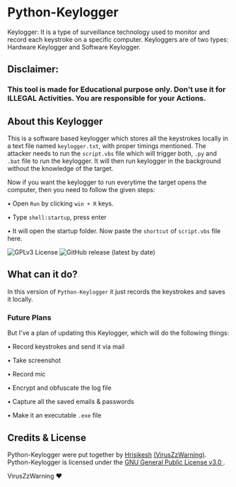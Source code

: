 # Python-Keylogger

Keylogger: It  is a type of surveillance technology used to monitor and record each keystroke on a specific computer.
Keyloggers are of two types: Hardware Keylogger and Software Keylogger.

## Disclaimer:

### This tool is made for Educational purpose only. Don't use it for ILLEGAL Activities. You are responsible for your Actions.

## About this Keylogger
This is a software based keylogger which stores all the keystrokes locally in a text file named `keylogger.txt`, with proper timings mentioned.
The attacker needs to run the  `script.vbs` file which will trigger both, `.py` and `.bat` file to run the keylogger.
It will then run keylogger in the background without the knowledge of the target.

Now if you want the keylogger to run everytime the target opens the computer, then you need to follow the given steps:

• Open `Run` by clicking `win + R` keys.

• Type `shell:startup`, press enter

• It will open the startup folder. Now paste the `shortcut` of `script.vbs` file here.

![GPLv3 License](https://img.shields.io/badge/License-GPL%20v3-yellow.svg) 
![GitHub release (latest by date)](https://img.shields.io/github/v/release/VirusZzHkP/Python-Keylogger)


## What can it do?
In this version of `Python-Keylogger` it just records the keystrokes and saves it locally.

### Future Plans
But I've a plan of updating this Keylogger, which will do the following things:

• Record keystrokes and send it via mail

• Take screenshot

• Record mic

• Encrypt and obfuscate the log file

• Capture all the saved emails & passwords

• Make it an executable `.exe` file
## Credits & License

Python-Keylogger were put together by [Hrisikesh](https://twitter.com/hrisikesh_pal) [(VirusZzWarning)](https://github.com/VirusZzHkP). Python-Keylogger is licensed under the [GNU General Public License v3.0 ](LICENSE). 

VirusZzWarning ♥
